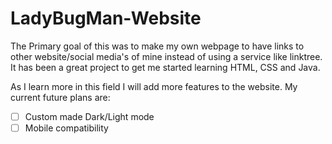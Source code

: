 # LadyBugMan-Website 
The Primary goal of this was to make my own webpage to have links to other website/social media's of mine
instead of using a service like linktree. It has been a great project to get me started learning HTML, CSS and Java.

As I learn more in this field I will add more features to the website. 
My current future plans are:
- [ ] Custom made Dark/Light mode
- [ ] Mobile compatibility